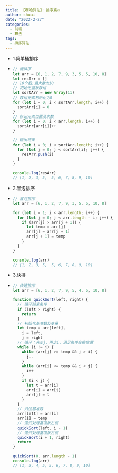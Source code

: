 ```yaml
---
title: 【啊哈算法】：排序篇🔥
author: shuai
date: "2022-2-27"
categories:
  - 前端
  - 算法
tags:
  - 排序算法
---
```


- 1.简单桶排序

- ```js
  // 桶排序
  let arr = [6, 1, 2, 7, 9, 3, 5, 5, 10, 8]
  let resArr = []
  // 10个数,最大数为10
  // 初始化盛放数组
  let sortArr = new Array(11)
  // 数组元素初始化为0
  for (let i = 0; i < sortArr.length; i++) {
    sortArr[i] = 0
  }
  // 标记元素位置及次数
  for (let i = 0; i < arr.length; i++) {
    sortArr[arr[i]]++
  }

  // 输出结果
  for (let i = 0; i < sortArr.length; i++) {
    for (let j = 0; j < sortArr[i]; j++) {
      resArr.push(i)
    }
  }

  console.log(resArr)
  // [1, 2, 3, 5,  5, 6, 7, 8, 9, 10]
  ```

- 2.冒泡排序

- ```js
  // 冒泡排序
  let arr = [6, 1, 2, 7, 9, 3, 5, 5, 10, 8]

  for (let i = 1; i < arr.length; i++) {
    for (let j = 0; j < arr.length - i; j++) {
      if (arr[j] > arr[j + 1]) {
        let temp = arr[j]
        arr[j] = arr[j + 1]
        arr[j + 1] = temp
      }
    }
  }

  console.log(arr)
  // [1, 2, 3, 5,  5, 6, 7, 8, 9, 10]
  ```

- 3.快排

- ```js
  // 快速排序
  let arr = [6, 1, 2, 7, 9, 5, 4, 5, 10, 8]

  function quickSort(left, right) {
    // 循环结束条件
    if (left > right) {
      return
    }
    // 初始化基准数及变量
    let temp = arr[left],
      i = left,
      j = right
    // 循环：先走j，再走i，满足条件交换位置
    while (i != j) {
      while (arr[j] >= temp && j > i) {
        j--
      }
      while (arr[i] <= temp && i < j) {
        i++
      }
      if (i < j) {
        let t = arr[i]
        arr[i] = arr[j]
        arr[j] = t
      }
    }
    // 归位基准数
    arr[left] = arr[i]
    arr[i] = temp
    // 递归处理基准数左侧
    quickSort(left, i - 1)
    // 递归处理基准数右侧
    quickSort(i + 1, right)
    return
  }

  quickSort(0, arr.length - 1)
  console.log(arr)
  // [1, 2, 4, 5, 5, 6, 7, 8, 9, 10]
  ```
